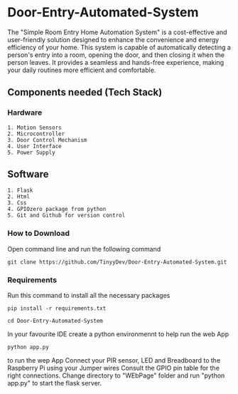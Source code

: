 # Door-Entry-Automated-System
The "Simple Room Entry Home Automation System" is a cost-effective and user-friendly solution designed to enhance the convenience and energy efficiency of your home. This system is capable of automatically detecting a person's entry into a room, opening the door, and then closing it when the person leaves. It provides a seamless and hands-free experience, making your daily routines more efficient and comfortable.

## Components needed (Tech Stack)
### Hardware
```
1. Motion Sensors
2. Microcontroller
3. Door Control Mechanism
4. User Interface
5. Power Supply
```
## Software
```
1. Flask
2. Html
3. Css
4. GPIOzero package from python
5. Git and Github for version control
```

### How to Download
Open command line and run the following command
```
git clone https://github.com/TinyyDev/Door-Entry-Automated-System.git
```
### Requirements
Run this command to install all the necessary packages
```
pip install -r requirements.txt
```

```
cd Door-Entry-Automated-System
```

In your favourite IDE create a python environmennt to help run the web App

```
python app.py
```
to run the wep App
Connect your PIR sensor, LED and Breadboard to the Raspberry Pi using your Jumper wires
Consult the GPIO pin table for the right connections.
Change directory to "WEbPage" folder and run "python app.py" to start the flask server.

